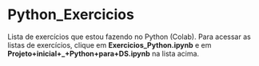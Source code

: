 # Python_Exercicios
Lista de exercícios que estou fazendo no Python (Colab).
Para acessar as listas de exercícios, clique em **Exercicios_Python.ipynb** e em **Projeto+inicial+_+Python+para+DS.ipynb** na lista acima.
